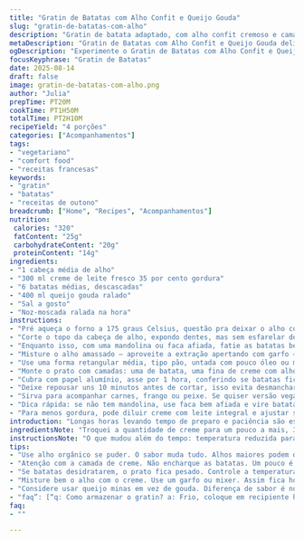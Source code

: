 ```yaml
---
title: "Gratin de Batatas com Alho Confit e Queijo Gouda"
slug: "gratin-de-batatas-com-alho"
description: "Gratin de batata adaptado, com alho confit cremoso e camada extra de queijo gouda. Batatas fatiadas fininhas e cozidas lentamente no creme com alho levemente adocicado, queijo derretido e toque de noz-moscada em vez de pimenta. Repetição de camadas alterna textura, garante um gratinado úmido mas com crosta por cima. Fácil testar variações com creme de leite fresco e temperos. Pronto para acompanhar carnes assadas, frango ou peixe. Sem ovos, sem gluten, vegetariano e sem nozes, agrada a muita gente. Sabor de casa, cheiro intenso de alho sem ser agressivo. Gratinar até borbulhar e dourar, sinal visual certo do ponto ideal."
metaDescription: "Gratin de Batatas com Alho Confit e Queijo Gouda delicioso, com sabor intenso e textura crocante, ideal para acompanhar carnes ou como prato principal."
ogDescription: "Experimente o Gratin de Batatas com Alho Confit e Queijo Gouda, um prato saboroso, cremoso e perfeito para qualquer refeição especial."
focusKeyphrase: "Gratin de Batatas"
date: 2025-08-14
draft: false
image: gratin-de-batatas-com-alho.png
author: "Julia"
prepTime: PT20M
cookTime: PT1H50M
totalTime: PT2H10M
recipeYield: "4 porções"
categories: ["Acompanhamentos"]
tags:
- "vegetariano"
- "comfort food"
- "receitas francesas"
keywords:
- "gratin"
- "batatas"
- "receitas de outono"
breadcrumb: ["Home", "Recipes", "Acompanhamentos"]
nutrition: 
 calories: "320"
 fatContent: "25g"
 carbohydrateContent: "20g"
 proteinContent: "14g"
ingredients:
- "1 cabeça média de alho"
- "300 ml creme de leite fresco 35 por cento gordura"
- "6 batatas médias, descascadas"
- "400 ml queijo gouda ralado"
- "Sal a gosto"
- "Noz-moscada ralada na hora"
instructions:
- "Pré aqueça o forno a 175 graus Celsius, questão pra deixar o alho confitar suave, não queimar rápido."
- "Corte o topo da cabeça de alho, expondo dentes, mas sem esfarelar demais. Embrulhe bem em papel alumínio. Leve ao forno por cerca de 50 minutos, até dentes ficarem macios e pastosos. Você vai notar o cheiro amendoado, aroma que já avisa o ponto certo."
- "Enquanto isso, com uma mandolina ou faca afiada, fatie as batatas bem fininho, 2 mm no máximo. Camadas finas cozinham melhor e formam textura leve. Se o corte estiver grosso, fica pesado e demora mais para assar."
- "Misture o alho amassado – aproveite a extração apertando com garfo – com o creme de leite, polvilhe uma leve noz-moscada, não exagere para não esconder o sabor do alho, e salpique sal na mistura. Prove para ajustar."
- "Use uma forma retangular média, tipo pão, untada com pouco óleo ou manteiga, para não grudar o gratin."
- "Monte o prato com camadas: uma de batata, uma fina de creme com alho, uma boa camada de queijo ralado, e repita, terminando com queijo por cima. Camadas que cobrem tudo sem mistura, para gratinar com crosta."
- "Cubra com papel alumínio, asse por 1 hora, conferindo se batatas ficam macias espetando com garfo. Depois, tire o alumínio, aumente o forno para 200 graus para gratinar por mais 15 minutos, até formar crosta dourada e borbulhante. O som do borbulhar indica que o líquido está ativo e o queijo vai caramelo."
- "Deixe repousar uns 10 minutos antes de cortar, isso evita desmanchar. Batatas firmes mas cremosas, queijo gratinado com textura entre derretido e crocante."
- "Sirva para acompanhar carnes, frango ou peixe. Se quiser versão vegana, substitua creme tradicional por creme vegetal e queijo por versão vegana."
- "Dica rápida: se não tem mandolina, use faca bem afiada e vire batatas em fatias semi finas, pode virar chips grossos mas cuidado para não ficar cru."
- "Para menos gordura, pode diluir creme com leite integral e ajustar sal e noz-moscada. Já testei variações com queijo minas, mas gouda traz sabor mais marcante e melhor derretido."
introduction: "Longas horas levando tempo de preparo e paciência são essenciais para transformar batatas simples em gratin de textura cremosa, sabor profundo de alho confitado e queijo derretido. A troca de Jarlsberg por gouda confere nota mais doce e tostada. Além do toque especial da noz-moscada ralada na hora, para quebrar sabores e equilibrar riqueza do creme. Aprendi que o segredo está no alho, que precisa cozinhar lentamente pra perder aquela agressividade crua e transformar-se em doçura untuosa. O visual do topo dourado e o cheiro intenso são pistas que indicam ponto certo. Não tem complicação, basta respeitar o tempo, usar camadas finas e forno baixo. Espreitar, provar, sentir aroma e textura, arte de casa."
ingredientsNote: "Troquei a quantidade de creme para um pouco a mais, 300 ml, para garantir gratinado úmido e cremoso. Bata o alho com creme e rale noz-moscada para aroma leve, essencial para não mascarar o sabor. Duas mudanças importantes: queijo gouda ao invés de Jarlsberg para sabor mais rente ao paladar aqui, e substituição do sal/pimenta tradicional por noz-moscada e sal. Batatas aumentadas para seis, pois batatas muito finas desidratam e reduzem rendimento. Procure o alho orgânico se possível, pois o sabor doce é melhor, e a cabeça firme não murcha. Mandolina ajuda, mas faca afiada é alternativa viável para quem tem paciência. Mantenha pele do alho intacta ao assar, garante cozimento perfeito e protege o creme."
instructionsNote: "O que mudou além do tempo: temperatura reduzida para 175 graus no alho, evita queimar, provoca confit lento, que melhora textura. Alho confitado misturado direto no creme para distribuir sabor, não em pedaços. Camadas intercaladas devem ser regulares, fina camada de creme para não alagar as batatas e deixar líquido em excesso. Use papel alumínio no início para cozinhar batatas e depois retire para formar crosta. O tempo de gratinar é indicativo, observe borbulhar e cor do queijo. Retirar do forno e deixar o gratin repousar evita líquido escorrer e retém cremosidade. Recheio sólido com crosta crocante é o objetivo. Serve-se com colher para aproveitar cremosidade e camadas distintas. Valorizar o cheiro, a textura ao toque e o som do queijo borbulhando ensinados com experiência em dias longos na cozinha."
tips:
- "Use alho orgânico se puder. O sabor muda tudo. Alhos maiores podem demorar mais pra confitar. Cuidado pra não queimar. Mandolina ajuda a fatiar. Mas faca garantir também. Sabor e textura são essenciais. Não esqueça de salgá-los bem."
- "Atenção com a camada de creme. Não encharque as batatas. Um pouco é suficiente. Creme de leite pode ser substituído por uma versão vegetal. A receita continua deliciosa. Testei e ficou bom. O certo é equilibrar os sabores."
- "Se batatas desidratarem, o prato fica pesado. Controle a temperatura do forno. Mantenha constante. Ele ajuda a cozinhar e gratinar ao mesmo tempo. Use papel alumínio no início. Depois retire. Isso deixa a crosta perfeita."
- "Misture bem o alho com o creme. Use um garfo ou mixer. Assim fica homogêneo. Não deixe pedaços grandes. O alho tem que ser cremoso. O sabor se espalha melhor no gratin. Pois o alho queima rápido. Assim fica doce e saboroso."
- "Considere usar queijo minas em vez de gouda. Diferença de sabor é notável. Testar é essencial. Cada queijo traz um perfil diferente. Mas gouda oferece cremosidade superior e um toque de doçura. Perfeito para equilibrar o alho."
- "faq”: [“q: Como armazenar o gratin? a: Frio, coloque em recipiente hermético. Dura de 3 a 5 dias. Novo aquecimento deixará o prato úmido. Aqueça no forno, cobre com papel alumínio.”, “q: O que fazer se as batatas não cozinharem? a: Confira o forno. Se não está quente o suficiente. Tente de novo. Verifique a espessura das fatias. Quanto mais finas, melhor.”, “q: É possível fazer um gratin sem glúten? a: Sim, use creme sem glúten. E queijos veganos. O sabor mudará, mas fica bom. Variações ajudam a adaptar ao paladar.”, “q: Posso adicionar outros vegetais? a: Claro, absorvem bem o sabor. Experimente abobrinhas ou cenouras. Mas lembre-se de ajustar o tempo no forno.”] }  }   }   }  }   }  }  }   }  }   }  }   }  }   }   }  }  }  }  }  }   }   }   }   }  }   }  }   }  }   }   }  }  }  }   }   }     }   }   }   }  }  }   }  }  }   }   }   }   }    }   }  }   }   }   }   }   }    }   }    }  }  }   }  }  }   }   }   }  }  }   }   }  }  }   }   }  }   }  }  }  } }   }   }   }  }  }   }   }   }   } }   }   }   }   }  }  }   }   }  }  }   }   }   }  }  }   }   }  }  }   } }   }   }  }  }   }  }  }   }  }   }  }   }   }   }   }   }   }   }   }   }   }   }   }   }   }   }  }   }   }   }  }   }   }   }   }   }  }  }   }     }   }   }   }   }   }   }   }   }`}   }   }   }  }   }   }   }  }  }   }   }  } }    }   }   }   }   }   }   }    }  }  }   }   }   }   }   }  }   }   }   }   }   }   }   }   }  }  }   }   }   }  }  }   }  }   }    }  }  }   }   }  }   }   }   }   }  }   }   }   }   }  }   }   }  }  }  }  }   }   }   } }   }   }  }  }  }  }   }   }   }   }   }   }    }   }   }   }   } }   }   }   }  }  }   }  }   }   }  }  }   }   }   }  }   }   }   }   }   }   }  }  }}  }}   }   }   }   }   }  }   }   }   }  }   }   }  }  }   }   }   }   }  }   }   }   }   }   }   }   }   }   } "
faq:
- ""

---
```

